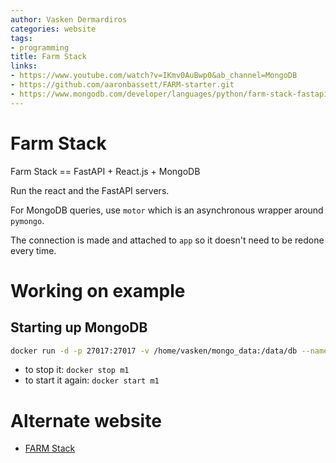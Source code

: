 ```yaml
---
author: Vasken Dermardiros
categories: website
tags:
- programming
title: Farm Stack
links:
- https://www.youtube.com/watch?v=IKmv0AuBwp0&ab_channel=MongoDB
- https://github.com/aaronbassett/FARM-starter.git
- https://www.mongodb.com/developer/languages/python/farm-stack-fastapi-react-mongodb/
---
```


# Farm Stack

Farm Stack == FastAPI + React.js + MongoDB

Run the react and the FastAPI servers.

For MongoDB queries, use `motor` which is an asynchronous wrapper around `pymongo`.

The connection is made and attached to `app` so it doesn't need to be redone every time.


# Working on example
## Starting up MongoDB
``` bash
docker run -d -p 27017:27017 -v /home/vasken/mongo_data:/data/db --name m1 mongo
```

+ to stop it: `docker stop m1`
+ to start it again: `docker start m1`

# Alternate website
- [FARM Stack](https://www.mongodb.com/developer/languages/python/farm-stack-fastapi-react-mongodb/)
